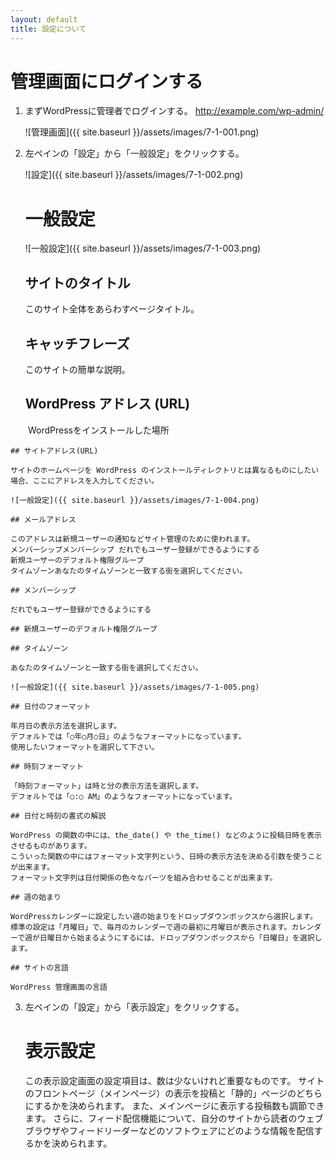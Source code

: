 ```yaml
---
layout: default
title: 設定について
---
```


# 管理画面にログインする

1.  まずWordPressに管理者でログインする。 http://example.com/wp-admin/

    ![管理画面]({{ site.baseurl }}/assets/images/7-1-001.png)

2.  左ペインの「設定」から「一般設定」をクリックする。

    ![設定]({{ site.baseurl }}/assets/images/7-1-002.png)

    # 一般設定

    ![一般設定]({{ site.baseurl }}/assets/images/7-1-003.png)

    ## サイトのタイトル

    このサイト全体をあらわすページタイトル。

    ## キャッチフレーズ

    このサイトの簡単な説明。

    ## WordPress アドレス (URL)
    
　　WordPressをインストールした場所

    ## サイトアドレス(URL)

    サイトのホームページを WordPress のインストールディレクトリとは異なるものにしたい場合、ここにアドレスを入力してください。

    ![一般設定]({{ site.baseurl }}/assets/images/7-1-004.png)

    ## メールアドレス

    このアドレスは新規ユーザーの通知などサイト管理のために使われます。
    メンバーシップメンバーシップ だれでもユーザー登録ができるようにする
    新規ユーザーのデフォルト権限グループ
    タイムゾーンあなたのタイムゾーンと一致する街を選択してください。

    ## メンバーシップ

    だれでもユーザー登録ができるようにする

    ## 新規ユーザーのデフォルト権限グループ

    ## タイムゾーン

    あなたのタイムゾーンと一致する街を選択してください。

    ![一般設定]({{ site.baseurl }}/assets/images/7-1-005.png)

    ## 日付のフォーマット

    年月日の表示方法を選択します。
    デフォルトでは「○年○月○日」のようなフォーマットになっています。
    使用したいフォーマットを選択して下さい。

    ## 時刻フォーマット

    「時刻フォーマット」は時と分の表示方法を選択します。
    デフォルトでは「○:○ AM」のようなフォーマットになっています。

    ## 日付と時刻の書式の解説

    WordPress の関数の中には、the_date() や the_time() などのように投稿日時を表示させるものがあります。
    こういった関数の中にはフォーマット文字列という、日時の表示方法を決める引数を使うことが出来ます。
    フォーマット文字列は日付関係の色々なパーツを組み合わせることが出来ます。

    ## 週の始まり

    WordPressカレンダーに設定したい週の始まりをドロップダウンボックスから選択します。
    標準の設定は「月曜日」で、毎月のカレンダーで週の最初に月曜日が表示されます。カレンダーで週が日曜日から始まるようにするには、ドロップダウンボックスから「日曜日」を選択します。

    ## サイトの言語

    WordPress 管理画面の言語


3.  左ペインの「設定」から「表示設定」をクリックする。

    # 表示設定

    この表示設定画面の設定項目は、数は少ないけれど重要なものです。
    サイトのフロントページ（メインページ）の表示を投稿と「静的」ページのどちらにするかを決められます。
    また、メインページに表示する投稿数も調節できます。
    さらに、フィード配信機能について、自分のサイトから読者のウェブブラウザやフィードリーダーなどのソフトウェアにどのような情報を配信するかを決められます。
